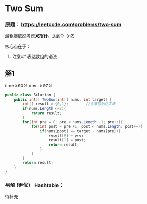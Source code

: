 # Two Sum


### 原题： https://leetcode.com/problems/two-sum

最粗暴依然考虑**双指针**，达到O（n2）

核心点在于：
1. 注意c# 表达数组的语法 


## 解1
time 》 60%
mem 》 97%
```c#
public class Solution {
    public int[] TwoSum(int[] nums, int target) {
        int[] result = {0,1};        //注意初始化方法
        if(nums.Length <=2){
            return result;
        }
        for(int pre = 0; pre < nums.Length -1; pre++){
            for(int post = pre +1; post < nums.Length; post++){
                if(nums[post] == target - nums[pre]){
                    result[0] = pre;
                    result[1] = post;
                    return result;
                }
            }
        }
        return result;
    }
}

```

### 另解 (更优） Hashtable：
待补充

```c#


```
